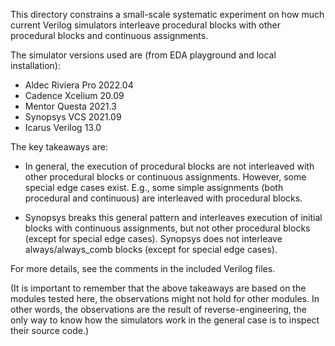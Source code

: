 This directory constrains a small-scale systematic experiment on how much current Verilog simulators interleave procedural blocks with other procedural blocks and continuous assignments.

The simulator versions used are (from EDA playground and local installation):

- Aldec Riviera Pro 2022.04
- Cadence Xcelium 20.09
- Mentor Questa 2021.3
- Synopsys VCS 2021.09
- Icarus Verilog 13.0

The key takeaways are:

- In general, the execution of procedural blocks are not interleaved with other procedural blocks or continuous assignments. However, some special edge cases exist. E.g., some simple assignments (both procedural and continuous) are interleaved with procedural blocks.

- Synopsys breaks this general pattern and interleaves execution of initial blocks with continuous assignments, but not other procedural blocks (except for special edge cases). Synopsys does not interleave always/always_comb blocks (except for special edge cases).

For more details, see the comments in the included Verilog files.

(It is important to remember that the above takeaways are based on the modules tested here, the observations might not hold for other modules. In other words, the observations are the result of reverse-engineering, the only way to know how the simulators work in the general case is to inspect their source code.)
